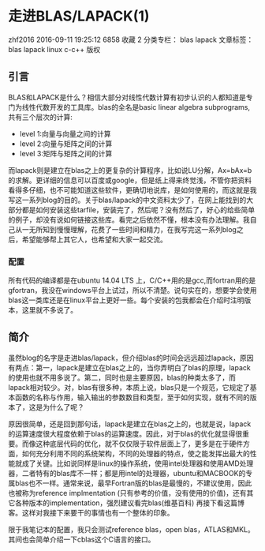 # 走进BLAS/LAPACK(1)

zhf2016 2016-09-11 19:25:12  6858  收藏 2
分类专栏： blas lapack 文章标签： blas lapack linux c-c++
版权

## 引言
BLAS和LAPACK是什么？相信大部分对线性代数计算有初步认识的人都知道是专门为线性代数开发的工具库。blas的全名是basic linear algebra subprograms,共有三个层次的计算:

- level 1:向量与向量之间的计算
- level 2:向量与矩阵之间的计算
- level 3:矩阵与矩阵之间的计算

而lapack则是建立在blas之上的更复杂的计算程序，比如说LU分解，Ax=bAx=b 的求解。更详细的信息可以百度或google，但是纸上得来终觉浅，不管你把资料看得多仔细，也不可能知道这些软件，更确切地说库，是如何使用的，而这就是我写这一系列blog的目的。关于blas/lapack的中文资料太少了，在网上能找到的大部分都是如何安装这些tarfile，安装完了，然后呢？没有然后了，好心的给些简单的例子，却没有说如何链接这些库。看完之后依然不懂，根本没有办法理解。我自己从一无所知到慢慢理解，花费了一些时间和精力，在我写完这一系列blog之后，希望能够帮上其它人，也希望和大家一起交流。

### 配置
所有代码的编译都是在ubuntu 14.04 LTS 上，C/C++用的是gcc,而fortran用的是gfortran，我没在windows平台上试过，所以不清楚。说句实在的，想要学会使用blas这一类库还是在linux平台上更好一些。每个安装的包我都会在介绍时注明版本，这里就不多说了。

## 简介
虽然blog的名字是走进blas/lapack，但介绍blas的时间会远远超过lapack，原因有两点：第一，lapack是建立在blas之上的，当你弄明白了blas的原理，lapack的使用也就不用多说了。第二，同时也是主要原因，blas的种类太多了，而lapack相对较少。对，blas有很多种，本质上说，blas只是一个规范，它规定了基本函数的名称与作用，输入输出的参数数目和类型，至于如何实现，就有不同的版本了，这是为什么了呢？

原因很简单，还是回到那句话，lapack是建立在blas之上的，也就是说，lapack的运算速度很大程度依赖于blas的运算速度。因此，对于blas的优化就显得很重要。而像这种底层代码的优化，就不仅仅限于软件层面上了，更多是在于硬件方面，如何充分利用不同的系统架构，不同的处理器的特点，使之能发挥出最大的性能就成了关键。比如说同样是linux的操作系统，使用intel处理器和使用AMD处理器，二者特有的blas库不一样；都是用intel的处理器，ubuntu和MACBOOK的专属blas也不一样。通常来说，最早Fortran版的blas是最慢的，不建议使用，因此也被称为reference implmentation (只有参考的价值，没有使用的价值)，还有其它各种版本的implementation，强烈建议看完blas(维基百科) 再接下看这篇博客。这样对我接下来要干的事情也有一个整体的印象。

限于我笔记本的配置，我只会测试reference blas，open blas，ATLAS和MKL。其间也会简单介绍一下cblas这个C语言的接口。